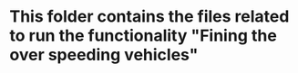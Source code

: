 # This folder contains the files related to run the functionality "Fining the over speeding vehicles"
